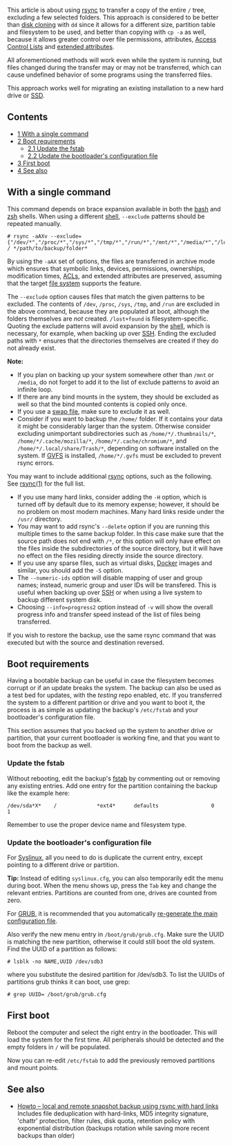 This article is about using [rsync](/index.php/Rsync "Rsync") to transfer a copy of the entire `/` tree, excluding a few selected folders. This approach is considered to be better than [disk cloning](/index.php/Disk_cloning "Disk cloning") with `dd` since it allows for a different size, partition table and filesystem to be used, and better than copying with `cp -a` as well, because it allows greater control over file permissions, attributes, [Access Control Lists](/index.php/Access_Control_Lists "Access Control Lists") and [extended attributes](/index.php/Extended_attributes "Extended attributes").

All aforementioned methods will work even while the system is running, but files changed during the transfer may or may not be transferred, which can cause undefined behavior of some programs using the transferred files.

This approach works well for migrating an existing installation to a new hard drive or [SSD](/index.php/SSD "SSD").

## Contents

*   [1 With a single command](#With_a_single_command)
*   [2 Boot requirements](#Boot_requirements)
    *   [2.1 Update the fstab](#Update_the_fstab)
    *   [2.2 Update the bootloader's configuration file](#Update_the_bootloader.27s_configuration_file)
*   [3 First boot](#First_boot)
*   [4 See also](#See_also)

## With a single command

This command depends on brace expansion available in both the [bash](https://www.gnu.org/software/bash/manual/html_node/Brace-Expansion.html) and [zsh](http://zsh.sourceforge.net/Doc/Release/Expansion.html#Brace-Expansion) shells. When using a different [shell](/index.php/Shell "Shell"), `--exclude` patterns should be repeated manually.

```
# rsync -aAXv --exclude={"/dev/*","/proc/*","/sys/*","/tmp/*","/run/*","/mnt/*","/media/*","/lost+found"} / */path/to/backup/folder*

```

By using the `-aAX` set of options, the files are transferred in archive mode which ensures that symbolic links, devices, permissions, ownerships, modification times, [ACLs](/index.php/ACL "ACL"), and extended attributes are preserved, assuming that the target [file system](/index.php/File_system "File system") supports the feature.

The `--exclude` option causes files that match the given patterns to be excluded. The contents of `/dev`, `/proc`, `/sys`, `/tmp`, and `/run` are excluded in the above command, because they are populated at boot, although the folders themselves are *not* created. `/lost+found` is filesystem-specific. Quoting the exclude patterns will avoid expansion by the [shell](/index.php/Shell "Shell"), which is necessary, for example, when backing up over [SSH](/index.php/SSH "SSH"). Ending the excluded paths with `*` ensures that the directories themselves are created if they do not already exist.

**Note:**

*   If you plan on backing up your system somewhere other than `/mnt` or `/media`, do not forget to add it to the list of exclude patterns to avoid an infinite loop.
*   If there are any bind mounts in the system, they should be excluded as well so that the bind mounted contents is copied only once.
*   If you use a [swap file](/index.php/Swap_file "Swap file"), make sure to exclude it as well.
*   Consider if you want to backup the `/home/` folder. If it contains your data it might be considerably larger than the system. Otherwise consider excluding unimportant subdirectories such as `/home/*/.thumbnails/*`, `/home/*/.cache/mozilla/*`, `/home/*/.cache/chromium/*`, and `/home/*/.local/share/Trash/*`, depending on software installed on the system. If [GVFS](/index.php/GVFS "GVFS") is installed, `/home/*/.gvfs` must be excluded to prevent rsync errors.

You may want to include additional [rsync](/index.php/Rsync "Rsync") options, such as the following. See [rsync(1)](http://man7.org/linux/man-pages/man1/rsync.1.html) for the full list.

*   If you use many hard links, consider adding the `-H` option, which is turned off by default due to its memory expense; however, it should be no problem on most modern machines. Many hard links reside under the `/usr/` directory.
*   You may want to add rsync's `--delete` option if you are running this multiple times to the same backup folder. In this case make sure that the source path does not end with `/*`, or this option will only have effect on the files inside the subdirectories of the source directory, but it will have no effect on the files residing directly inside the source directory.
*   If you use any sparse files, such as virtual disks, [Docker](/index.php/Docker "Docker") images and similar, you should add the `-S` option.
*   The `--numeric-ids` option will disable mapping of user and group names; instead, numeric group and user IDs will be transfered. This is useful when backing up over [SSH](/index.php/SSH "SSH") or when using a live system to backup different system disk.
*   Choosing `--info=progress2` option instead of `-v` will show the overall progress info and transfer speed instead of the list of files being transferred.

If you wish to restore the backup, use the same rsync command that was executed but with the source and destination reversed.

## Boot requirements

Having a bootable backup can be useful in case the filesystem becomes corrupt or if an update breaks the system. The backup can also be used as a test bed for updates, with the *testing* repo enabled, etc. If you transferred the system to a different partition or drive and you want to boot it, the process is as simple as updating the backup's `/etc/fstab` and your bootloader's configuration file.

This section assumes that you backed up the system to another drive or partition, that your current bootloader is working fine, and that you want to boot from the backup as well.

### Update the fstab

Without rebooting, edit the backup's [fstab](/index.php/Fstab "Fstab") by commenting out or removing any existing entries. Add one entry for the partition containing the backup like the example here:

```
/dev/sda*X*    /             *ext4*      defaults                 0   1

```

Remember to use the proper device name and filesystem type.

### Update the bootloader's configuration file

For [Syslinux](/index.php/Syslinux "Syslinux"), all you need to do is duplicate the current entry, except pointing to a different drive or partition.

**Tip:** Instead of editing `syslinux.cfg`, you can also temporarily edit the menu during boot. When the menu shows up, press the `Tab` key and change the relevant entries. Partitions are counted from one, drives are counted from zero.

For [GRUB](/index.php/GRUB "GRUB"), it is recommended that you automatically [re-generate the main configuration file](/index.php/GRUB#Generate_the_main_configuration_file "GRUB").

Also verify the new menu entry in `/boot/grub/grub.cfg`. Make sure the UUID is matching the new partition, otherwise it could still boot the old system. Find the UUID of a partition as follows:

```
# lsblk -no NAME,UUID /dev/sdb3

```

where you substitute the desired partition for /dev/sdb3\. To list the UUIDs of partitions grub thinks it can boot, use grep:

```
# grep UUID= /boot/grub/grub.cfg

```

## First boot

Reboot the computer and select the right entry in the bootloader. This will load the system for the first time. All peripherals should be detected and the empty folders in `/` will be populated.

Now you can re-edit `/etc/fstab` to add the previously removed partitions and mount points.

## See also

*   [Howto – local and remote snapshot backup using rsync with hard links](http://blog.pointsoftware.ch/index.php/howto-local-and-remote-snapshot-backup-using-rsync-with-hard-links/) Includes file deduplication with hard-links, MD5 integrity signature, 'chattr' protection, filter rules, disk quota, retention policy with exponential distribution (backups rotation while saving more recent backups than older)